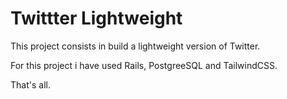 Twittter Lightweight
====================

This project consists in build a lightweight version of Twitter.

For this project i have used Rails, PostgreeSQL and TailwindCSS.

That's all.
